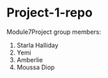 # Project-1-repo
Module7Project
group members:
1) Starla Halliday
2) Yemi
3) Amberlie 
4) Moussa Diop
